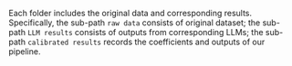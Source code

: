 Each folder includes the original data and corresponding results. Specifically, the sub-path `raw data` consists of original dataset; the sub-path `LLM results` consists of outputs from corresponding LLMs; the sub-path `calibrated results` records the coefficients and outputs of our pipeline.
